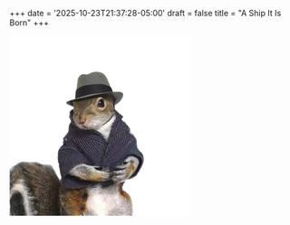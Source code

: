 +++
date = '2025-10-23T21:37:28-05:00'
draft = false
title = "A Ship It Is Born"
+++

![Ship It Squirrel](shipitbrs.png)